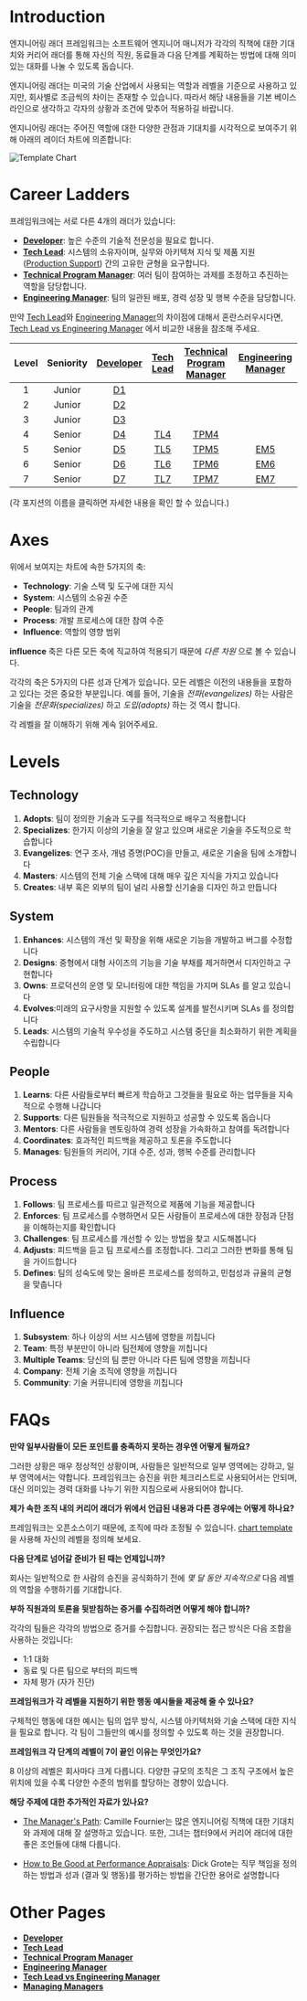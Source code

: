 # Introduction

엔지니어링 래더 프레임워크는 소프트웨어 엔지니어 매니저가 각각의 직책에 대한 기대치와 커리어 래더를 통해 자신의 직원, 동료들과 다음 단계를 계획하는 방법에 대해 의미있는 대화를 나눌 수 있도록 돕습니다.

엔지니어링 래더는 미국의 기술 산업에서 사용되는 역할과 레벨을 기준으로 사용하고 있지만, 회사별로 조금씩의 차이는 존재할 수 있습니다. 따라서 해당 내용들을 기본 베이스라인으로 생각하고 각자의 상황과 조건에 맞추어 적용하길 바랍니다.

엔지니어링 래더는 주어진 역할에 대한 다양한 관점과 기대치를 시각적으로 보여주기 위해 아래의 레이더 차트에 의존합니다:

![Template Chart](charts/template.png)

# Career Ladders

프레임워크에는 서로 다른 4개의 래더가 있습니다:

* [**Developer**](Developer.md): 높은 수준의 기술적 전문성을 필요로 합니다.
* [**Tech Lead**](TechLead.md): 시스템의 소유자이며, 실무와 아키텍쳐 지식 및 제품 지원([Production Support](https://www.jobhero.com/job-description/examples/production/support-engineer)) 간의 고유한 균형을 요구합니다.
* [**Technical Program Manager**](TechnicalProgramManager.md): 여러 팀이 참여하는 과제를 조정하고 추진하는 역할을 담당합니다.
* [**Engineering Manager**](EngineeringManager.md): 팀의 일관된 배포, 경력 성장 및 행복 수준을 담당합니다.

만약 [Tech Lead](TechLead.md)와 [Engineering Manager](EngineeringManager.md)의 차이점에 대해서 혼란스러우시다면, [Tech Lead vs Engineering Manager](TechLead-EngineeringManager.md) 에서 비교한 내용을 참조해 주세요.

| Level | Seniority | [Developer](Developer.md) | [Tech Lead](TechLead.md) | [Technical Program Manager](TechnicalProgramManager.md) | [Engineering Manager](EngineeringManager.md) |
| :---: | :---: | :---: | :---: | :---: |  :---: |
| 1 | Junior | [D1](Developer.md#d1---developer-1) | | | |
| 2 | Junior | [D2](Developer.md#d2---developer-2) | | | |
| 3 | Junior | [D3](Developer.md#d3---developer-3) | | | |
| 4 | Senior | [D4](Developer.md#d4---developer-4) | [TL4](TechLead.md#tl4---tech-lead-4) | [TPM4](TechnicalProgramManager.md#tpm4---technical-program-manager-4) | |
| 5 | Senior | [D5](Developer.md#d5---developer-5) | [TL5](TechLead.md#tl5---tech-lead-5) | [TPM5](TechnicalProgramManager.md#tpm5---technical-program-manager-5) | [EM5](EngineeringManager.md#em5---engineering-manager-5) |
| 6 | Senior | [D6](Developer.md#d6---developer-6) | [TL6](TechLead.md#tl6---tech-lead-6) | [TPM6](TechnicalProgramManager.md#tpm6---technical-program-manager-6) | [EM6](EngineeringManager.md#em6---engineering-manager-6) |
| 7 | Senior | [D7](Developer.md#d7---developer-7) | [TL7](TechLead.md#tl7---tech-lead-7) | [TPM7](TechnicalProgramManager.md#tpm7---technical-program-manager-7) | [EM7](EngineeringManager.md#em7---engineering-manager-7) |

(각 포지션의 이름을 클릭하면 자세한 내용을 확인 할 수 있습니다.)

# Axes

위에서 보여지는 차트에 속한 5가지의 축:
* **Technology**: 기술 스택 및 도구에 대한 지식 
* **System**: 시스템의 소유권 수준
* **People**: 팀과의 관계
* **Process**: 개발 프로세스에 대한 참여 수준
* **Influence**: 역할의 영향 범위

**influence** 축은 다른 모든 축에 직교하여 적용되기 때문에 *다른 차원* 으로 볼 수 있습니다.

각각의 축은 5가지의 다른 성과 단계가 있습니다. 모든 레벨은 이전의 내용들을 포함하고 있다는 것은 중요한 부분입니다. 예를 들어, 기술을 *전파(evangelizes)* 하는 사람은 기술을 *전문화(specializes)* 하고 *도입(adopts)* 하는 것 역시 합니다.

각 레벨을 잘 이해하기 위해 계속 읽어주세요.

# Levels

## Technology

1. **Adopts**: 팀이 정의한 기술과 도구를 적극적으로 배우고 적용합니다
2. **Specializes**: 한가지 이상의 기술을 잘 알고 있으며 새로운 기술을 주도적으로 학습합니다
3. **Evangelizes**: 연구 조사, 개념 증명(POC)을 만들고, 새로운 기술을 팀에 소개합니다
4. **Masters**: 시스템의 전체 기술 스택에 대해 매우 깊은 지식을 가지고 있습니다
5. **Creates**: 내부 혹은 외부의 팀이 널리 사용할 신기술을 디자인 하고 만듭니다

## System

1. **Enhances**: 시스템의 개선 및 확장을 위해 새로운 기능을 개발하고 버그를 수정합니다
2. **Designs**: 중형에서 대형 사이즈의 기능을 기술 부채를 제거하면서 디자인하고 구현합니다
3. **Owns**: 프로덕션의 운영 및 모니터링에 대한 책임을 가지며 SLAs 를 알고 있습니다 
4. **Evolves**:미래의 요구사항을 지원할 수 있도록 설계를 발전시키며 SLAs 를 정의합니다
5. **Leads**: 시스템의 기술적 우수성을 주도하고 시스템 중단을 최소화하기 위한 계획을 수립합니다

## People

1. **Learns**: 다른 사람들로부터 빠르게 학습하고 그것들을 필요로 하는 업무들을 지속적으로 수행해 나갑니다
2. **Supports**: 다른 팀원들을 적극적으로 지원하고 성공할 수 있도록 돕습니다
3. **Mentors**: 다른 사람들을 멘토링하여 경력 성장을 가속화하고 참여를 독려합니다
4. **Coordinates**: 효과적인 피드백을 제공하고 토론을 주도합니다
5. **Manages**: 팀원들의 커리어, 기대 수준, 성과, 행복 수준를 관리합니다

## Process

1. **Follows**: 팀 프로세스를 따르고 일관적으로 제품에 기능을 제공합니다
2. **Enforces**: 팀 프로세스를 수행하면서 모든 사람들이 프로세스에 대한 장점과 단점을 이해하는지를 확인합니다
3. **Challenges**: 팀 프로세스를 개선할 수 있는 방법을 찾고 시도해봅니다
4. **Adjusts**: 피드백을 듣고 팀 프로세스를 조정합니다. 그리고 그러한 변화를 통해 팀을 가이드합니다
5. **Defines**: 팀의 성숙도에 맞는 올바른 프로세스를 정의하고, 민첩성과 규율의 균형을 맞춥니다

## Influence

1. **Subsystem**: 하나 이상의 서브 시스템에 영향을 끼칩니다
2. **Team**: 특정 부분만이 아니라 팀전체에 영향을 끼칩니다
3. **Multiple Teams**: 당신의 팀 뿐만 아니라 다른 팀에 영향을 끼칩니다
4. **Company**: 전체 기술 조직에 영향을 끼칩니다
5. **Community**: 기술 커뮤니티에 영향을 끼칩니다

# FAQs

**만약 일부사람들이 모든 포인트를 충족하지 못하는 경우엔 어떻게 될까요?**

그러한 상황은 매우 정상적인 상황이며, 사람들은 일반적으로 일부 영역에는 강하고, 일부 영역에서는 약합니다. 프레임워크는 승진을 위한 체크리스트로 사용되어서는 안되며, 대신 의미있는 경력 대화를 나누기 위한 지침으로써 사용되어야 합니다.

**제가 속한 조직 내의 커리어 래더가 위에서 언급된 내용과 다른 경우에는 어떻게 하나요?**

프레임워크는 오픈소스이기 때문에, 조직에 따라 조정될 수 있습니다. [chart template](charts/template.png)을 사용해 자신의 레벨을 정의해 보세요.

**다음 단계로 넘어갈 준비가 된 때는 언제입니까?**

회사는 일반적으로 한 사람의 승진을 공식화하기 전에 *몇 달 동안 지속적으로* 다음 레벨의 역할을 수행하기를 기대합니다.

**부하 직원과의 토론을 뒷받침하는 증거를 수집하려면 어떻게 해야 합니까?**

각각의 팀들은 각각의 방법으로 증거를 수집합니다. 권장되는 접근 방식은 다음 조합을 사용하는 것입니다:
* 1:1 대화
* 동료 및 다른 팀으로 부터의 피드백
* 자체 평가 (자가 진단)

**프레임워크가 각 레벨을 지원하기 위한 행동 예시들을 제공해 줄 수 있나요?**

구체적인 행동에 대한 예시는 팀의 업무 방식, 시스템 아키텍처와 기술 스택에 대한 지식을 필요로 합니다. 각 팀이 그들만의 예시를 정의할 수 있도록 하는 것을 권장합니다.

**프레임워크 각 단계의 레벨이 7이 끝인 이유는 무엇인가요?**

8 이상의 레벨은 회사마다 크게 다릅니다. 다양한 규모의 조직은 그 조직 구조에서 높은 위치에 있을 수록 다양한 수준의 범위를 할당하는 경향이 있습니다.

**해당 주제에 대한 추가적인 자료가 있나요?**

* [The Manager's Path](http://shop.oreilly.com/product/0636920056843.do): Camille Fournier는 많은 엔지니어링 직책에 대한 기대치와 과제에 대해 잘 설명하고 있습니다. 또한, 그녀는 챕터9에서 커리어 래더에 대한 좋은 조언들에 대해 다룹니다.

* [How to Be Good at Performance Appraisals](https://store.hbr.org/product/how-to-be-good-at-performance-appraisals-simple-effective-done-right/10295): Dick Grote는 직무 책임을 정의하는 방법과 성과 (결과 및 행동)를 평가하는 방법을 간단한 용어로 설명합니다

# Other Pages

* [**Developer**](Developer.md)
* [**Tech Lead**](TechLead.md)
* [**Technical Program Manager**](TechnicalProgramManager.md)
* [**Engineering Manager**](EngineeringManager.md)
* [**Tech Lead vs Engineering Manager**](TechLead-EngineeringManager.md)
* [**Managing Managers**](Managing-Managers.md)
